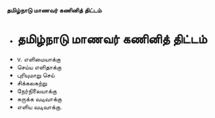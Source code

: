 **தமிழ்நாடு மாணவர் கணினித் திட்டம்**
- # தமிழ்நாடு மாணவர் கணினித் திட்டம்
- v. எளிமையாக்கு
- செய்ய எளிதாக்கு
- புரியுமாறு செய்
- சிக்கலகற்று
- நேர்நிலையாக்கு
- சுருக்க வடிவாக்கு
- எளிய வடிவாக்கு.

